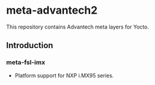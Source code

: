 # meta-advantech2

This repository contains Advantech meta layers for Yocto.

## Introduction

### meta-fsl-imx

- Platform support for NXP i.MX95 series.
